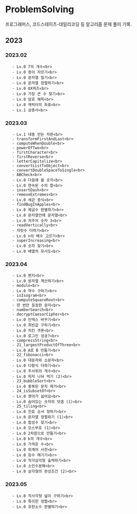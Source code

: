 # ProblemSolving

프로그래머스, 코드스테이츠-데일리코딩 등 알고리즘 문제 풀이 기록.

## 2023

### 2023.02<br>
       - Lv.0 7의 개수<br>
       - Lv.0 종이 자르기<br>
       - Lv.0 문자열 밀기<br>
       - Lv.0 문자열 정렬하기<br>
       - Lv.0 OX퀴즈<br>
       - Lv.0 가장 큰 수 찾기<br>
       - Lv.0 암호 해독<br>
       - Lv.0 캐릭터의 좌표<br>
       - Lv.1 삼총사<br>

### 2023.03<br>
       - Lv.1 대충 만든 자판<br>
       - transformFirstAndLast<br>
       - computeWhenDouble<br>
       - powerOfTwo<br>
       - firstCharacter<br>
       - firstReverse<br>
       - letterCapitalize<br>
       - convertListToObject<br>
       - convertDoubleSpaceToSingle<br>
       - ABCheck<br>
       - Lv.0 다음에 올 숫자<br>
       - Lv.0 연속된 수의 합<br>
       - insertDash<br>
       - removeExtremes<br>
       - Lv.0 세균 증식<br>
       - findBugInApples<br>
       - Lv.0 제곱수 판별하기<br>
       - Lv.0 문자열안에 문자열<br>
       - Lv.0 저주의 숫자 3<br>
       - readVertically<br>
       - 자릿수 더하기<br>
       - Lv.0 n의 배수 고르기<br>
       - superIncreasing<br>
       - Lv.0 숫자 찾기<br>
       - Lv.0 배열의 유사도<br>

### 2023.04<br>
       - Lv.0 편지<br>
       - Lv.0 문자열 계산하기<br>
       - modulo<br>
       - Lv.0 약수 구하기<br>
       - isIsogram<br>
       - computeSquareRoot<br>
       - 한 번만 등장한 문자<br>
       - numberSearch<br>
       - decryptCaesarCipher<br>
       - Lv.0 인덱스 바꾸기<br>
       - Lv.0 최빈값 구하기<br>
       - Lv.0 치킨 쿠폰<br>
       - Lv.0 로그인 성공?<br>
       - compressString<br>
       - 21_largestProductOfThree<br>
       - Lv.0 A로 B 만들기<br>
       - 22_fibonacci<br>
       - Lv.0 대문자와 소문자<br>
       - Lv.0 다항식 더하기<br>
       - Lv.0 주사위의 개수<br>
       - Lv.0 피자 나눠 먹기 (2)<br>
       - 23_bubbleSort<br>
       - Lv.0 중복된 문자 제거<br>
       - 24_isSubsetOf<br>
       - Lv.0 영어가 싫어요<br>
       - Lv.0 숨어있는 숫자의 덧셈 (1)<br>
       - 25_tiling<br>
       - Lv.0 진료 순서 정하기<br>
       - Lv.0 문자열 정렬하기 (1)<br>
       - Lv.0 합성수 찾기<br>
       - Lv.0 모스부호 (1)<br>
       - Lv.0 2차원으로 만들기<br>
       - Lv.0 k의 개수<br>
       - Lv.0 가까운 수<br>
       - Lv.0 외계어 사전<br>
       - Lv.0 등수 매기기<br>
       - Lv.0 직각삼각형 출력하기<br>
       - Lv.0 소인수분해<br>
       - Lv.0 삼각형의 완성조건 (2)<br>

### 2023.05<br>
       - Lv.0 직사각형 넓이 구하기<br>
       - Lv.0 특이한 정렬<br>
       - Lv.0 유한소수 판별하기<br>
